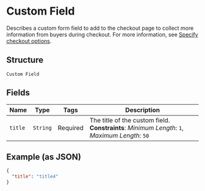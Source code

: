 
# Custom Field

Describes a custom form field to add to the checkout page to collect more information from buyers during checkout.
For more information,
see [Specify checkout options](https://developer.squareup.com/docs/checkout-api/optional-checkout-configurations#specify-checkout-options-1).

## Structure

`Custom Field`

## Fields

| Name | Type | Tags | Description |
|  --- | --- | --- | --- |
| `title` | `String` | Required | The title of the custom field.<br>**Constraints**: *Minimum Length*: `1`, *Maximum Length*: `50` |

## Example (as JSON)

```json
{
  "title": "title4"
}
```

